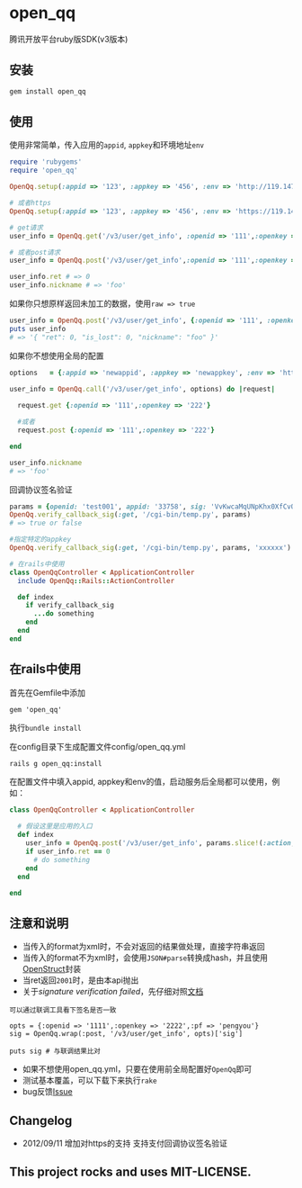 open_qq
=======

腾讯开放平台ruby版SDK(v3版本)

## 安装

```ruby
gem install open_qq
```

## 使用

使用非常简单，传入应用的`appid`, `appkey`和环境地址`env`

```ruby
require 'rubygems'
require 'open_qq'

OpenQq.setup(:appid => '123', :appkey => '456', :env => 'http://119.147.19.43')

# 或者https
OpenQq.setup(:appid => '123', :appkey => '456', :env => 'https://119.147.19.43')

# get请求
user_info = OpenQq.get('/v3/user/get_info', :openid => '111',:openkey => '222')

# 或者post请求
user_info = OpenQq.post('/v3/user/get_info',:openid => '111',:openkey => '222')

user_info.ret # => 0
user_info.nickname # => 'foo'
```

如果你只想原样返回未加工的数据，使用`raw => true`

```ruby
user_info = OpenQq.post('/v3/user/get_info', {:openid => '111', :openkey => '222'}, :raw => true)
puts user_info
# => '{ "ret": 0, "is_lost": 0, "nickname": "foo" }'
```

如果你不想使用全局的配置

```ruby
options   = {:appid => 'newappid', :appkey => 'newappkey', :env => 'http://newenv'}

user_info = OpenQq.call('/v3/user/get_info', options) do |request|
  
  request.get {:openid => '111',:openkey => '222'}

  #或者
  request.post {:openid => '111',:openkey => '222'}

end

user_info.nickname
# => 'foo'
```

回调协议签名验证

```ruby
params = {openid: 'test001', appid: '33758', sig: 'VvKwcaMqUNpKhx0XfCvOqPRiAnU%3D'}
OpenQq.verify_callback_sig(:get, '/cgi-bin/temp.py', params)
# => true or false

#指定特定的appkey
OpenQq.verify_callback_sig(:get, '/cgi-bin/temp.py', params, 'xxxxxx')

# 在rails中使用
class OpenQqController < ApplicationController
  include OpenQq::Rails::ActionController

  def index
    if verify_callback_sig
      ...do something
    end
  end
end

```

## 在rails中使用

首先在Gemfile中添加
```
gem 'open_qq'
```

执行`bundle install`

在config目录下生成配置文件config/open_qq.yml
```
rails g open_qq:install
```

在配置文件中填入appid, appkey和env的值，启动服务后全局都可以使用，例如：

```ruby
class OpenQqController < ApplicationController
  
  # 假设这里是应用的入口
  def index
    user_info = OpenQq.post('/v3/user/get_info', params.slice!(:action, :controller))
    if user_info.ret == 0
      # do something
    end
  end

end

```

## 注意和说明

* 当传入的format为xml时，不会对返回的结果做处理，直接字符串返回
* 当传入的format不为xml时，会使用`JSON#parse`转换成hash，并且使用[OpenStruct](http://www.ruby-doc.org/stdlib-1.8.7/libdoc/ostruct/rdoc/OpenStruct.html, 'OpenStruct')封装
* 当ret返回`2001`时，是由本api抛出
* 关于*signature verification failed*，先仔细对照[文档](http://wiki.open.qq.com/wiki/%E8%85%BE%E8%AE%AF%E5%BC%80%E6%94%BE%E5%B9%B3%E5%8F%B0%E7%AC%AC%E4%B8%89%E6%96%B9%E5%BA%94%E7%94%A8%E7%AD%BE%E5%90%8D%E5%8F%82%E6%95%B0sig%E7%9A%84%E8%AF%B4%E6%98%8E#.E4.B8.BA.E4.BB.80.E4.B9.88.E6.80.BB.E6.98.AF.E8.BF.94.E5.9B.9E.E2.80.9C-5.EF.BC.9Asignature_verification_failed.E2.80.9D.EF.BC.9F)

```
可以通过联调工具看下签名是否一致

opts = {:openid => '1111',:openkey => '2222',:pf => 'pengyou'}
sig = OpenQq.wrap(:post, '/v3/user/get_info', opts)['sig']

puts sig # 与联调结果比对

```

* 如果不想使用open_qq.yml，只要在使用前全局配置好`OpenQq`即可
* 测试基本覆盖，可以下载下来执行`rake`
* bug反馈[Issue](https://github.com/zires/open_qq/issues)

## Changelog

* 2012/09/11 
增加对https的支持
支持支付回调协议签名验证


## This project rocks and uses MIT-LICENSE.